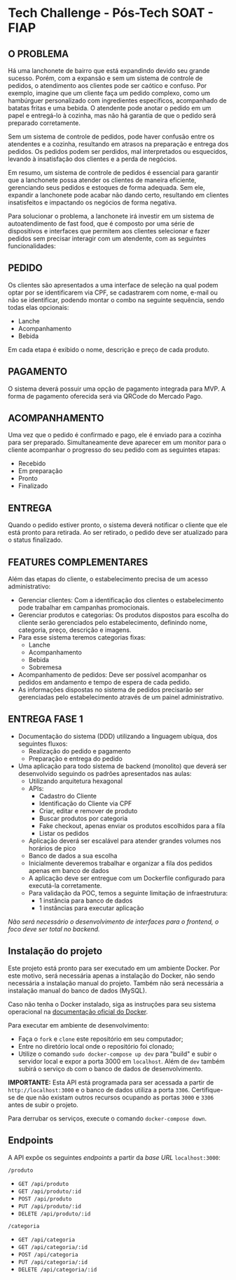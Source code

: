 # Tech Challenge - Pós-Tech SOAT - FIAP

## O PROBLEMA

Há uma lanchonete de bairro que está expandindo devido seu grande sucesso. Porém, com a expansão e sem um sistema de controle de pedidos, o atendimento aos clientes pode ser caótico e confuso. Por exemplo, imagine que um cliente faça um pedido complexo, como um hambúrguer personalizado com ingredientes específicos, acompanhado de batatas fritas e uma bebida. O atendente pode anotar o pedido em um papel e entregá-lo à cozinha, mas não há garantia de que o pedido será preparado corretamente.

Sem um sistema de controle de pedidos, pode haver confusão entre os atendentes e a cozinha, resultando em atrasos na preparação e entrega dos pedidos. Os pedidos podem ser perdidos, mal interpretados ou esquecidos, levando à insatisfação dos clientes e a perda de negócios.

Em resumo, um sistema de controle de pedidos é essencial para garantir que a lanchonete possa atender os clientes de maneira eficiente, gerenciando seus pedidos e estoques de forma adequada. Sem ele, expandir a lanchonete pode acabar não dando certo, resultando em clientes insatisfeitos e impactando os negócios de forma negativa.

Para solucionar o problema, a lanchonete irá investir em um sistema de autoatendimento de fast food, que é composto por uma série de dispositivos e interfaces que permitem aos clientes selecionar e fazer pedidos sem precisar interagir com um atendente, com as seguintes
funcionalidades:

## PEDIDO

Os clientes são apresentados a uma interface de seleção na qual podem optar por se identificarem via CPF, se cadastrarem com nome, e-mail ou não se identificar, podendo montar o combo na seguinte sequência, sendo todas elas opcionais:

- Lanche
- Acompanhamento
- Bebida

Em cada etapa é exibido o nome, descrição e preço de cada produto.

## PAGAMENTO

O sistema deverá possuir uma opção de pagamento integrada para MVP. A forma de pagamento oferecida será via QRCode do Mercado Pago.

## ACOMPANHAMENTO

Uma vez que o pedido é confirmado e pago, ele é enviado para a cozinha para ser preparado. Simultaneamente deve aparecer em um monitor para o cliente acompanhar o progresso do seu pedido com as seguintes etapas:

- Recebido
- Em preparação
- Pronto
- Finalizado

## ENTREGA

Quando o pedido estiver pronto, o sistema deverá notificar o cliente que ele está pronto para
retirada. Ao ser retirado, o pedido deve ser atualizado para o status finalizado.

## FEATURES COMPLEMENTARES

Além das etapas do cliente, o estabelecimento precisa de um acesso administrativo:

- Gerenciar clientes: Com a identificação dos clientes o estabelecimento pode trabalhar em campanhas promocionais.
- Gerenciar produtos e categorias: Os produtos dispostos para escolha do cliente serão gerenciados pelo estabelecimento, definindo nome, categoria, preço, descrição e imagens.
- Para esse sistema teremos categorias fixas:
  - Lanche
  - Acompanhamento
  - Bebida
  - Sobremesa
- Acompanhamento de pedidos: Deve ser possível acompanhar os pedidos em andamento e tempo de espera de cada pedido.
- As informações dispostas no sistema de pedidos precisarão ser gerenciadas pelo estabelecimento através de um painel administrativo.

## ENTREGA FASE 1

- Documentação do sistema (DDD) utilizando a linguagem ubíqua, dos seguintes fluxos:
  - Realização do pedido e pagamento
  - Preparação e entrega do pedido
- Uma aplicação para todo sistema de backend (monolito) que deverá ser desenvolvido seguindo os padrões apresentados nas aulas:
  - Utilizando arquitetura hexagonal
  - APIs:
    - Cadastro do Cliente
    - Identificação do Cliente via CPF
    - Criar, editar e remover de produto
    - Buscar produtos por categoria
    - Fake checkout, apenas enviar os produtos escolhidos para a fila
    - Listar os pedidos
  - Aplicação deverá ser escalável para atender grandes volumes nos horários de pico
  - Banco de dados a sua escolha
  - Inicialmente deveremos trabalhar e organizar a fila dos pedidos apenas em banco de dados
  - A aplicação deve ser entregue com um Dockerfile configurado para executá-la corretamente.
  - Para validação da POC, temos a seguinte limitação de infraestrutura:
    - 1 instância para banco de dados
    - 1 instâncias para executar aplicação

_Não será necessário o desenvolvimento de interfaces para o frontend, o foco deve ser total no
backend._


## Instalação do projeto

Este projeto está pronto para ser executado em um ambiente Docker. Por este motivo, será necessária apenas a instalação do Docker, não sendo necessária a instalação manual do projeto. Também não será necessária a instalação manual do banco de dados (MySQL).

Caso não tenha o Docker instalado, siga as instruções para seu sistema operacional na [documentação oficial do Docker](https://docs.docker.com/get-docker/).

Para executar em ambiente de desenvolvimento:

* Faça o `fork` e `clone` este repositório em seu computador;
* Entre no diretório local onde o repositório foi clonado;
* Utilize o comando `sudo docker-compose up dev` para "build" e subir o servidor local e expor a porta 3000 em `localhost`. Além de `dev` também subirá o serviço `db` com o banco de dados de desenvolvimento.

**IMPORTANTE:** Esta API está programada para ser acessada a partir de `http://localhost:3000` e o banco de dados utiliza a porta `3306`. Certifique-se de que não existam outros recursos ocupando as portas `3000` e `3306` antes de subir o projeto.

Para derrubar os serviços, execute o comando `docker-compose down`.

## Endpoints

A API expõe os seguintes *endpoints* a partir da *base URL* `localhost:3000`:

`/produto`
- `GET /api/produto`
- `GET /api/produto/:id`
- `POST /api/produto`
- `PUT /api/produto/:id`
- `DELETE /api/produto/:id`

`/categoria`
- `GET /api/categoria`
- `GET /api/categoria/:id`
- `POST /api/categoria`
- `PUT /api/categoria/:id`
- `DELETE /api/categoria/:id`